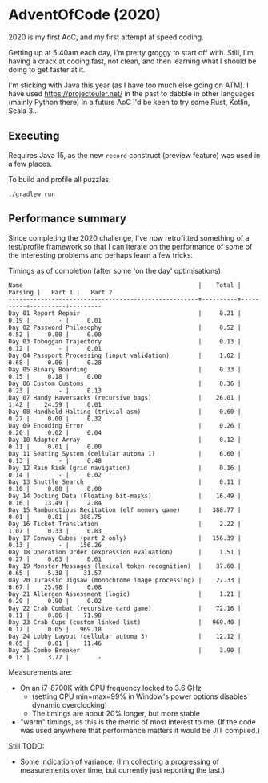 # AdventOfCode (2020)
2020 is my first AoC, and my first attempt at speed coding.

Getting up at 5:40am each day, I'm pretty groggy to start off with.
Still, I'm having a crack at coding fast, not clean, and then learning
what I should be doing to get faster at it.

I'm sticking with Java this year (as I have too much else going on ATM).
I have used https://projecteuler.net/ in the past
to dabble in other languages (mainly Python there)
In a future AoC I'd be keen to try some Rust, Kotlin, Scala 3...

## Executing

Requires Java 15, as the new `record` construct (preview feature)
was used in a few places.

To build and profile all puzzles:

`./gradlew run`

## Performance summary

Since completing the 2020 challenge, I've now retrofitted something of a
test/profile framework so that I can iterate on the performance of some
of the interesting problems and perhaps learn a few tricks.

Timings as of completion (after some 'on the day' optimisations):

```
Name                                                 |    Total |  Parsing |   Part 1 |   Part 2
-----------------------------------------------------+----------+----------+----------+---------
Day 01 Report Repair                                 |     0.21 |     0.19 |        - |     0.01
Day 02 Password Philosophy                           |     0.52 |     0.52 |     0.00 |     0.00
Day 03 Toboggan Trajectory                           |     0.13 |     0.12 |        - |     0.01
Day 04 Passport Processing (input validation)        |     1.02 |     0.68 |     0.06 |     0.28
Day 05 Binary Boarding                               |     0.33 |     0.15 |     0.18 |     0.00
Day 06 Custom Customs                                |     0.36 |     0.23 |        - |     0.13
Day 07 Handy Haversacks (recursive bags)             |    26.01 |     1.42 |    24.59 |     0.01
Day 08 Handheld Halting (trivial asm)                |     0.60 |     0.27 |     0.00 |     0.32
Day 09 Encoding Error                                |     0.26 |     0.20 |     0.02 |     0.04
Day 10 Adapter Array                                 |     0.12 |     0.11 |     0.01 |     0.00
Day 11 Seating System (cellular automa 1)            |     6.60 |     0.13 |        - |     6.48
Day 12 Rain Risk (grid navigation)                   |     0.16 |     0.14 |        - |     0.02
Day 13 Shuttle Search                                |     0.11 |     0.10 |     0.00 |     0.00
Day 14 Docking Data (Floating bit-masks)             |    16.49 |     0.16 |    13.49 |     2.84
Day 15 Rambunctious Recitation (elf memory game)     |   388.77 |     0.01 |     0.01 |   388.75
Day 16 Ticket Translation                            |     2.22 |     1.07 |     0.33 |     0.83
Day 17 Conway Cubes (part 2 only)                    |   156.39 |     0.13 |        - |   156.26
Day 18 Operation Order (expression evaluation)       |     1.51 |     0.27 |     0.63 |     0.61
Day 19 Monster Messages (lexical token recognition)  |    37.60 |     0.65 |     5.38 |    31.57
Day 20 Jurassic Jigsaw (monochrome image processing) |    27.33 |     0.67 |    25.98 |     0.68
Day 21 Allergen Assessment (logic)                   |     1.21 |     0.29 |     0.90 |     0.02
Day 22 Crab Combat (recursive card game)             |    72.16 |     0.11 |     0.06 |    71.98
Day 23 Crab Cups (custom linked list)                |   969.40 |     0.17 |     0.05 |   969.18
Day 24 Lobby Layout (cellular automa 3)              |    12.12 |     0.65 |     0.01 |    11.46
Day 25 Combo Breaker                                 |     3.90 |     0.13 |     3.77 |        -
```

Measurements are:
 * On an i7-8700K with CPU frequency locked to 3.6 GHz
   * (setting CPU min=max=99% in Window's power options disables dynamic overclocking)
   * The timings are about 20% longer, but more stable
 * "warm" timings, as this is the metric of most interest to me.
   (If the code was used anywhere that performance matters it would be JIT compiled.)

Still TODO:
  * Some indication of variance. (I'm collecting a progressing of measurements over time,
    but currently just reporting the last.)


